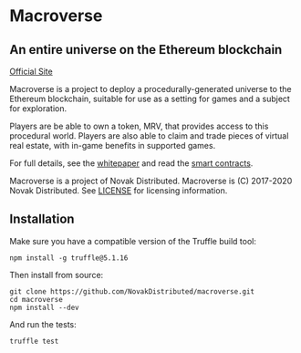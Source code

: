 # Macroverse
## An entire universe on the Ethereum blockchain

[Official Site](https://macroverse.io/)

Macroverse is a project to deploy a procedurally-generated universe to the Ethereum blockchain, suitable for use as a setting for games and a subject for exploration.

Players are be able to own a token, MRV, that provides access to this procedural world. Players are also able to claim and trade pieces of virtual real estate, with in-game benefits in supported games.

For full details, see the [whitepaper](https://macroverse.io/MacroverseWhitepaper.pdf) and read the [smart contracts](https://github.com/NovakDistributed/macroverse/tree/master/contracts).

Macroverse is a project of Novak Distributed. Macroverse is (C) 2017-2020 Novak Distributed. See [LICENSE](LICENSE) for licensing information.

## Installation

Make sure you have a compatible version of the Truffle build tool:

```
npm install -g truffle@5.1.16
```

Then install from source:

```
git clone https://github.com/NovakDistributed/macroverse.git
cd macroverse
npm install --dev
```

And run the tests:

```
truffle test
```




